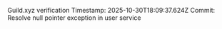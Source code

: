 Guild.xyz verification
Timestamp: 2025-10-30T18:09:37.624Z
Commit: Resolve null pointer exception in user service
